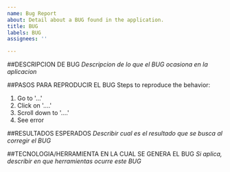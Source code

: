 ```yaml
---
name: Bug Report
about: Detail about a BUG found in the application.
title: BUG
labels: BUG
assignees: ''

---
```


##DESCRIPCION DE BUG
*Descripcion de lo que el BUG ocasiona en la aplicacion*

##PASOS PARA REPRODUCIR EL BUG
Steps to reproduce the behavior:
1. Go to '...'
2. Click on '....'
3. Scroll down to '....'
4. See error

##RESULTADOS ESPERADOS
*Describir cual es el resultado que se busca al corregir el BUG*

##TECNOLOGIA/HERRAMIENTA EN LA CUAL SE GENERA EL BUG
*Si aplica, describir en que herramientas ocurre este BUG*
